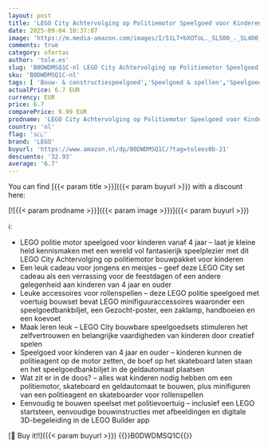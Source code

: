 ```yaml
---
layout: post
title: 'LEGO City Achtervolging op Politiemotor Speelgoed voor Kinderen met 2 Minifiguren  Bankbiljet  Geldautomaat en Skateboard  Cadeau voor Jongens en Meisjes vanaf 4 Jaar - 60455'
date: 2025-09-04 10:37:07
image: 'https://m.media-amazon.com/images/I/51L7+bXOToL._SL500_._SL400_.jpg'
comments: true
category: ofertas
author: 'tole.es'
slug: 'B0DWDMSQ1C-nl LEGO City Achtervolging op Politiemotor Speelgoed voor...'
sku: 'B0DWDMSQ1C-nl'
tags: [ 'Bouw- & constructiespeelgoed','Speelgoed & spellen','Speelgoedbouwsets','lego','🇳🇱', ]
actualPrice: 6.7 EUR
currency: EUR
price: 6.7
comparePrice: 9.99 EUR
prodname: 'LEGO City Achtervolging op Politiemotor Speelgoed voor Kinderen met 2 Minifiguren  Bankbiljet  Geldautomaat en Skateboard  Cadeau voor Jongens en Meisjes vanaf 4 Jaar - 60455'
country: 'nl'
flag: '🇳🇱'
brand: 'LEGO'
buyurl: 'https://www.amazon.nl/dp/B0DWDMSQ1C/?tag=tolees0b-21'
descuento: '32.93'
average: '6.7'
---
```


You can find [{{< param title >}}]({{< param buyurl >}}) with a discount here:

[![{{< param prodname >}}]({{< param image >}})]({{< param buyurl >}})

ℹ️:

- LEGO politie motor speelgoed voor kinderen vanaf 4 jaar – laat je kleine held kennismaken met een wereld vol fantasierijk speelplezier met dit LEGO City Achtervolging op politiemotor bouwpakket voor kinderen
- Een leuk cadeau voor jongens en meisjes – geef deze LEGO City set cadeau als een verrassing voor de feestdagen of een andere gelegenheid aan kinderen van 4 jaar en ouder
- Leuke accessoires voor rollenspellen – deze LEGO politie speelgoed met voertuig bouwset bevat LEGO minifiguuraccessoires waaronder een speelgoedbankbiljet, een Gezocht-poster, een zaklamp, handboeien en een koevoet
- Maak leren leuk – LEGO City bouwbare speelgoedsets stimuleren het zelfvertrouwen en belangrijke vaardigheden van kinderen door creatief spelen
- Speelgoed voor kinderen van 4 jaar en ouder – kinderen kunnen de politieagent op de motor zetten, de boef op het skateboard laten staan en het speelgoedbankbiljet in de geldautomaat plaatsen
- Wat zit er in de doos? – alles wat kinderen nodig hebben om een politiemotor, skateboard en geldautomaat te bouwen, plus minifiguren van een politieagent en skateboarder voor rollenspellen
- Eenvoudig te bouwen speelset met politievoertuig – inclusief een LEGO startsteen, eenvoudige bouwinstructies met afbeeldingen en digitale 3D-begeleiding in de LEGO Builder app

[🛒 Buy it!!]({{< param buyurl >}})
{{<world>}}B0DWDMSQ1C{{</world>}}
